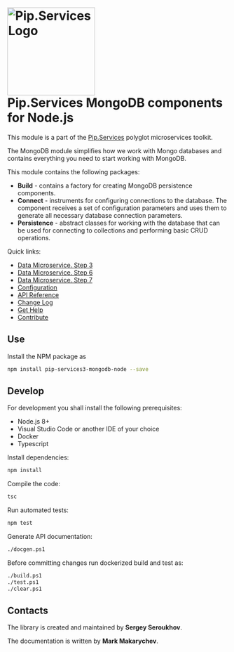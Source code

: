 # <img src="https://uploads-ssl.webflow.com/5ea5d3315186cf5ec60c3ee4/5edf1c94ce4c859f2b188094_logo.svg" alt="Pip.Services Logo" width="200"> <br/> Pip.Services MongoDB components for Node.js

This module is a part of the [Pip.Services](http://pipservices.org) polyglot microservices toolkit.

The MongoDB module simplifies how we work with Mongo databases and contains everything you need to start working with MongoDB.

This module contains the following packages:
- **Build** - contains a factory for creating MongoDB persistence components.
- **Connect** - instruments for configuring connections to the database. The component receives a set of configuration parameters and uses them to generate all necessary database connection parameters.
- **Persistence** - abstract classes for working with the database that can be used for connecting to collections and performing basic CRUD operations.

<a name="links"></a> Quick links:

* [Data Microservice. Step 3](https://www.pipservices.org/docs/tutorials/data-microservice/persistence) 
* [Data Microservice. Step 6](https://www.pipservices.org/docs/tutorials/data-microservice/container) 
* [Data Microservice. Step 7](https://www.pipservices.org/docs/tutorials/data-microservice/run-and-test)
* [Configuration](https://www.pipservices.org/recipies/configuration)
* [API Reference](https://pip-services3-node.github.io/pip-services3-mongodb-node/globals.html)
* [Change Log](CHANGELOG.md)
* [Get Help](https://www.pipservices.org/community/help)
* [Contribute](https://www.pipservices.org/community/contribute)


## Use

Install the NPM package as
```bash
npm install pip-services3-mongodb-node --save
```

## Develop

For development you shall install the following prerequisites:
* Node.js 8+
* Visual Studio Code or another IDE of your choice
* Docker
* Typescript

Install dependencies:
```bash
npm install
```

Compile the code:
```bash
tsc
```

Run automated tests:
```bash
npm test
```

Generate API documentation:
```bash
./docgen.ps1
```

Before committing changes run dockerized build and test as:
```bash
./build.ps1
./test.ps1
./clear.ps1
```

## Contacts

The library is created and maintained by **Sergey Seroukhov**.

The documentation is written by **Mark Makarychev**.
